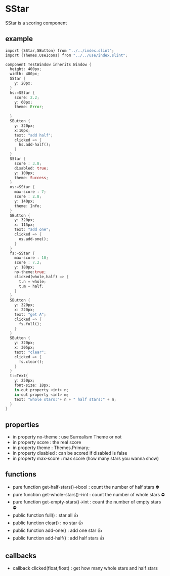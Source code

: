 # SStar

SStar is a scoring component

## example
```rust
import {SStar,SButton} from "../../index.slint";
import {Themes,UseIcons} from "../../use/index.slint";

component TestWindow inherits Window {
  height: 400px;
  width: 400px;
  SStar {
    y: 20px;
  }
  hs:=SStar {
    score: 2.2;
    y: 60px;
    theme: Error;
    
  }
  SButton {
    y: 320px;
    x:10px;
    text: "add half";
    clicked => {
      hs.add-half();
    }
  }
  SStar {
    score : 3.8;
    disabled: true;
    y: 100px;
    theme: Success;
  }
  os:=SStar {
    max-score : 7;
    score : 2.8;
    y: 140px;
    theme: Info;
  }
  SButton {
    y: 320px;
    x: 115px;
    text: "add one";
    clicked => {
      os.add-one();
    }
  }
  fs:=SStar {
    max-score : 10;
    score : 7.2;
    y: 180px;
    no-theme:true;
    clicked(whole,half) => {
      t.n = whole;
      t.m = half;
    }
  }
  SButton {
    y: 320px;
    x: 220px;
    text: "get A";
    clicked => {
      fs.full();
    }
  }
  SButton {
    y: 320px;
    x: 305px;
    text: "clear";
    clicked => {
      fs.clear();
    }
  }
  t:=Text{
    y: 250px;
    font-size: 18px;
    in-out property <int> n;
    in-out property <int> m;
    text: "whole stars:"+ n + " half stars:" + m;
  }
}
```
## properties
- in property <bool> no-theme : use Surrealism Theme or not
- in property <float> score : the real score
- in property <Themes> theme : Themes.Primary;
- in property <bool> disabled : can be scored if disabled is false
- in property <float> max-score : max score (how many stars you wanna show)
## functions
- pure function get-half-stars()->bool : count the number of half stars ⛔
- pure function get-whole-stars()->int : count the number of whole stars ⛔
- pure function get-empty-stars()->int : count the number of empty stars ⛔
- public function full() : star all 👍
- public function clear() : no star 👍
- public function add-one() : add one star 👍
- public function add-half() : add half stars 👍
## callbacks
- callback clicked(float,float) : get how many whole stars and half stars
